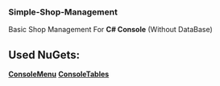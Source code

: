 ### Simple-Shop-Management
Basic Shop Management For **C# Console** (Without DataBase)

## Used NuGets:
<b>[ConsoleMenu](https://github.com/lechu445/ConsoleMenu)</b>
<b>[ConsoleTables](https://github.com/khalidabuhakmeh/ConsoleTables)</b>
